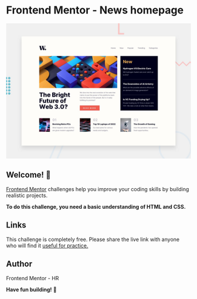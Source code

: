 # Frontend Mentor - News homepage

![Design preview for the News homepage coding challenge](./design/desktop-preview.jpg)

## Welcome! 👋

[Frontend Mentor](https://www.frontendmentor.io) challenges help you improve your coding skills by building realistic projects.

**To do this challenge, you need a basic understanding of HTML and CSS.**


## Links

This challenge is completely free. Please share the live link with anyone who will find it [useful for practice.](https://front-end-qrcomponent.netlify.app/)


## Author

Frontend Mentor - HR

**Have fun building!** 🚀